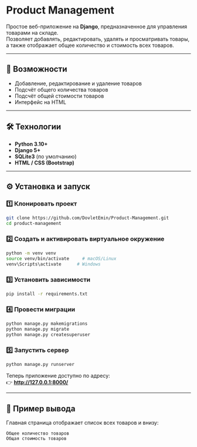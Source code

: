 # Product Management

Простое веб-приложение на **Django**, предназначенное для управления товарами на складе.  
Позволяет добавлять, редактировать, удалять и просматривать товары, а также отображает общее количество и стоимость всех товаров.

---

## 🚀 Возможности

- Добавление, редактирование и удаление товаров
- Подсчёт общего количества товаров
- Подсчёт общей стоимости товаров
- Интерфейс на HTML

---

## 🛠️ Технологии

- **Python 3.10+**
- **Django 5+**
- **SQLite3** (по умолчанию)
- **HTML / CSS (Bootstrap)**

---

## ⚙️ Установка и запуск

### 1️⃣ Клонировать проект

```bash
git clone https://github.com/DovletEmin/Product-Management.git
cd product-management
```

### 2️⃣ Создать и активировать виртуальное окружение

```bash
python -m venv venv
source venv/bin/activate     # macOS/Linux
venv\Scripts\activate      # Windows
```

### 3️⃣ Установить зависимости

```bash
pip install -r requirements.txt
```

### 4️⃣ Провести миграции

```bash
python manage.py makemigrations
python manage.py migrate
python manage.py createsuperuser
```

### 5️⃣ Запустить сервер

```bash
python manage.py runserver
```

Теперь приложение доступно по адресу:  
👉 **http://127.0.0.1:8000/**

---

## 🧮 Пример вывода

Главная страница отображает список всех товаров и внизу:

```
Общее количество товаров
Общая стоимость товаров
```
